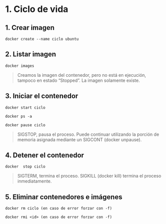 # 1. Ciclo de vida <!-- omit in TOC -->

## 1. Crear imagen
```vim
docker create --name ciclo ubuntu
```

## 2. Listar imagen
```vim
docker images
```

> Creamos la imagen del contenedor, pero no está en ejecución, tampoco en estado “Stopped”. La imagen solamente existe.

## 3. Iniciar el contenedor
```vim
docker start ciclo

docker ps -a

docker pause ciclo
```

> SIGSTOP, pausa el proceso. Puede continuar utilizando la porción de memoria asignada mediante un SIGCONT (docker unpause).


## 4. Detener el contenedor
```vim
docker  stop ciclo
```
> SIGTERM, termina el proceso. SIGKILL (docker kill) termina el proceso inmediatamente.

## 5. Eliminar contenedores e imágenes
```vim
docker rm ciclo (en caso de error forzar con -f)

docker rmi <id> (en caso de error forzar con -f)
```


